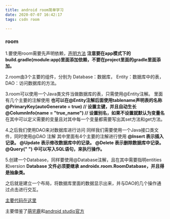 ```yaml
---
title: android room简单学习
date: 2020-07-07 16:42:17
tags: csdn room

---
```


### room

1.要使用room需要先声明依赖，[声明方法](https://developer.android.google.cn/jetpack/androidx/releases/room#declaring_dependencies)
**注意要在app模式下的build.gradle(module:app)里面添加依赖，不要在project里面的gradle里面添加。**

2.room由3个主要的组件，分别为
Database：数据库，
Entity：数据库中的表，
DAO：访问数据库的方法。

3.room可以使用一个Java类文件当做数据库的表，只需使用@Entity注解。
里面有几个主要的注解使用
**也可以在@Entity注解后面使用tablename声明表的名称**
 **@PrimaryKey(autoGenerate = true) // 设置主键，并且自动生长**
 **@ColumnInfo(name = "true_name") // 设置别名，如果不设置就默认为变量名**
 在其中可以定义需要的变量且对其中每一个变量都需要写出其set方法和get方法。

 4.之后我们使用DAO来对数据库进行访问
 同样我们需要使用一个Java接口类文件，同时使用@DAO 注解
 其中里面有4个主要的注解进行使用
 **@Insert 表示插入记录。
@Update 表示修改数据库中的记录。
@Delete 表示删除数据库中记录。
@Query(" ") 中可以写入SQL语句，来执行操作。**

5.创建一个Database，同样要使用@Database注解，且在其中需要指明entities和version
**Database 文件必须要继承 **androidx.room.RoomDatabase**，并且得是抽象类。**


之后就是建立一个布局，将数据库里面的数据显示出来，并与DAO的几个操作通过点击进行交互。

[主要代码在这里](https://github.com/chengsong-hunnu/local-github/tree/master/room)

主要借鉴了[萌宅鹿](https://blog.csdn.net/weixin_43734095/article/details/100182369?utm_medium=distribute.pc_relevant.none-task-blog-BlogCommendFromBaidu-1&depth_1-utm_source=distribute.pc_relevant.none-task-blog-BlogCommendFromBaidu-1)和[android studio官方](https://developer.android.google.cn/training/data-storage/room)